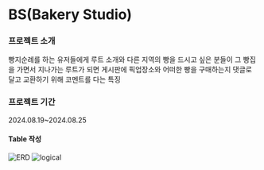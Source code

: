 <h1>BS(Bakery Studio)</h1>
<h3>프로젝트 소개</h3>
<p>빵지순례를 하는 유저들에게 루트 소개와 다른 지역의 빵을 드시고 싶은 분들이 그 빵집을 가면서 지나가는 루트가 되면 게시판에 픽업장소와 어떠한 빵을 구매하는지 댓글로 달고 교환하기 위해 코멘트를 다는 특징</p>
<h3>프로젝트 기간</h3>
<p>2024.08.19~2024.08.25</p>
<h4>Table 작성</h4>
<img src="" alt="ERD">
<img src="https://github.com/dusdn3391/BS/issues/2#issue-2267620906" alt="logical">

